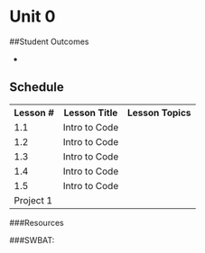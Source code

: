 # Unit 0

##Student Outcomes
<ul>
    <li></li>
</ul>

## Schedule

<table>
    <tr>
        <th>Lesson #</th>
        <th>Lesson Title</th>
        <th>Lesson Topics</th>
    </tr>
    <tr>
        <td>1.1</td>
        <td>Intro to Code</td>
        <td></td>
    </tr>
    <tr>
        <td>1.2</td>
        <td>Intro to Code</td>
        <td></td>
    </tr>
    <tr>
        <td>1.3</td>
        <td>Intro to Code</td>
        <td></td>
    </tr>
    <tr>
        <td>1.4</td>
        <td>Intro to Code</td>
        <td></td>
    </tr>
    <tr>
        <td>1.5</td>
        <td>Intro to Code</td>
        <td></td>
    </tr>
    <tr>
        <td>Project 1</td>
        <td></td>
        <td></td>
    </tr>
</table>

###Resources

###SWBAT:

